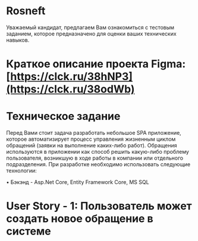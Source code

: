 # Rosneft 
Уважаемый кандидат, предлагаем Вам ознакомиться с тестовым заданием, которое предназначено для оценки ваших технических навыков.
# Краткое описание проекта Figma: [https://clck.ru/38hNP3](https://clck.ru/38odWb)
# Техническое задание
Перед Вами стоит задача разработать небольшое SPA приложение, которое автоматизирует процесс управления жизненным циклом обращений (заявки на выполнение каких-либо работ). Обращения используются в приложении как способ решить какую-либо проблему пользователя, возникшую в ходе работы в компании или отдельного подразделения. При разработке необходимо использовать следующие технологии: 

  •	Бэкэнд - Asp.Net Core, Entity Framework Core, MS SQL

# User Story - 1: Пользователь может создать новое обращение в системе

